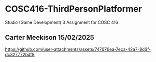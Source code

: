 # COSC416-ThirdPersonPlatformer
Studio (Game Development) 3 Assignment for COSC 416

Carter Meekison
15/02/2025
---


https://github.com/user-attachments/assets/747676ea-7eca-42a7-9d6f-dc327772bdf8

